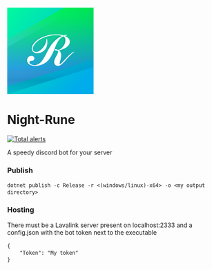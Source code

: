 <img src="https://raw.githubusercontent.com/nlaha/Night-Rune/master/Art/Icon.png" alt="NightRune" width="200"/></img>
# Night-Rune
[![Total alerts](https://img.shields.io/lgtm/alerts/g/nlaha/Night-Rune.svg?logo=lgtm&logoWidth=18)](https://lgtm.com/projects/g/nlaha/Night-Rune/alerts/)

A speedy discord bot for your server

### Publish
    dotnet publish -c Release -r <(windows/linux)-x64> -o <my output directory>
   
### Hosting
There must be a Lavalink server present on localhost:2333
and a config.json with the bot token next to the executable

    {
        "Token": "My token"
    }   
